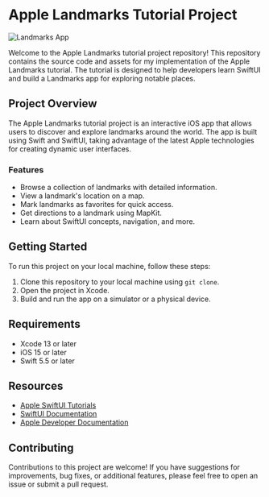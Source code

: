 # Apple Landmarks Tutorial Project

![Landmarks App](screenshot.png)

Welcome to the Apple Landmarks tutorial project repository! This repository contains the source code and assets for my implementation of the Apple Landmarks tutorial. The tutorial is designed to help developers learn SwiftUI and build a Landmarks app for exploring notable places.

## Project Overview

The Apple Landmarks tutorial project is an interactive iOS app that allows users to discover and explore landmarks around the world. The app is built using Swift and SwiftUI, taking advantage of the latest Apple technologies for creating dynamic user interfaces.

### Features

- Browse a collection of landmarks with detailed information.
- View a landmark's location on a map.
- Mark landmarks as favorites for quick access.
- Get directions to a landmark using MapKit.
- Learn about SwiftUI concepts, navigation, and more.

## Getting Started

To run this project on your local machine, follow these steps:

1. Clone this repository to your local machine using `git clone`.
2. Open the project in Xcode.
3. Build and run the app on a simulator or a physical device.

## Requirements

- Xcode 13 or later
- iOS 15 or later
- Swift 5.5 or later

## Resources

- [Apple SwiftUI Tutorials](https://developer.apple.com/tutorials/swiftui)
- [SwiftUI Documentation](https://developer.apple.com/documentation/swiftui)
- [Apple Developer Documentation](https://developer.apple.com/documentation)

## Contributing

Contributions to this project are welcome! If you have suggestions for improvements, bug fixes, or additional features, please feel free to open an issue or submit a pull request.
